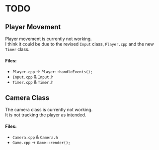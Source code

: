 # TODO

## Player Movement
Player movement is currently not working. <br>
I think it could be due to the revised `Input` class, `Player.cpp` and the new `Timer` class.

#### Files:
- `Player.cpp` -> `Player::handleEvents();` 
- `Input.cpp` & `Input.h`
- `Timer.cpp` & `Timer.h`

## Camera Class
The camera class is currently not working. <br>
It is not tracking the player as intended. <br>

#### Files:
- `Camera.cpp` & `Camera.h`
- `Game.cpp` -> `Game::render();`
